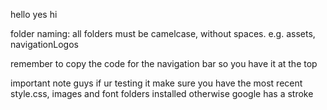 hello yes hi

folder naming:
all folders must be camelcase, without spaces.
e.g. assets, navigationLogos

remember to copy the code for the navigation bar so you have it at the top

important note guys if ur testing it make sure you have the most recent style.css, images and font folders installed otherwise google has a stroke
